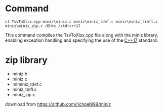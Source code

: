 # Command

```
cl TsvToXlsx.cpp miniz\miniz.c miniz\miniz_tdef.c miniz\miniz_tinfl.c miniz\miniz_zip.c /EHsc /std:c++17

```

<p>This command compiles the TsvToXlsx.cpp file along with the miniz library, enabling exception handling and specifying the use of the 
<a href='https://learn.microsoft.com/en-us/cpp/build/reference/std-specify-language-standard-version?view=msvc-170#stdc17'>C++17</a> standard. </p>


# zip library
- miniz.h
- miniz.c
- mlminiz_tdef.c 
- miniz_tinfl.c 
- miniz_zip.c

download from  https://github.com/richgel999/miniz
